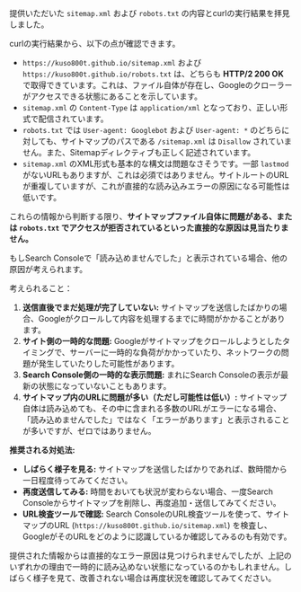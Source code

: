 提供いただいた `sitemap.xml` および `robots.txt` の内容とcurlの実行結果を拝見しました。

curlの実行結果から、以下の点が確認できます。

* `https://kuso800t.github.io/sitemap.xml` および `https://kuso800t.github.io/robots.txt` は、どちらも **HTTP/2 200 OK** で取得できています。これは、ファイル自体が存在し、Googleのクローラーがアクセスできる状態にあることを示しています。
* `sitemap.xml` の `Content-Type` は `application/xml` となっており、正しい形式で配信されています。
* `robots.txt` では `User-agent: Googlebot` および `User-agent: *` のどちらに対しても、サイトマップのパスである `/sitemap.xml` は `Disallow` されていません。また、Sitemapディレクティブも正しく記述されています。
* `sitemap.xml` のXML形式も基本的な構文は問題なさそうです。一部 `lastmod` がないURLもありますが、これは必須ではありません。サイトルートのURLが重複していますが、これが直接的な読み込みエラーの原因になる可能性は低いです。

これらの情報から判断する限り、**サイトマップファイル自体に問題がある、または `robots.txt` でアクセスが拒否されているといった直接的な原因は見当たりません。**

もしSearch Consoleで「読み込めませんでした」と表示されている場合、他の原因が考えられます。

考えられること：

1.  **送信直後でまだ処理が完了していない:** サイトマップを送信したばかりの場合、Googleがクロールして内容を処理するまでに時間がかかることがあります。
2.  **サイト側の一時的な問題:** Googleがサイトマップをクロールしようとしたタイミングで、サーバーに一時的な負荷がかかっていたり、ネットワークの問題が発生していたりした可能性があります。
3.  **Search Console側の一時的な表示問題:** まれにSearch Consoleの表示が最新の状態になっていないこともあります。
4.  **サイトマップ内のURLに問題が多い（ただし可能性は低い）:** サイトマップ自体は読み込めても、その中に含まれる多数のURLがエラーになる場合、「読み込めませんでした」ではなく「エラーがあります」と表示されることが多いですが、ゼロではありません。

**推奨される対処法:**

* **しばらく様子を見る:** サイトマップを送信したばかりであれば、数時間から一日程度待ってみてください。
* **再度送信してみる:** 時間をおいても状況が変わらない場合、一度Search Consoleからサイトマップを削除し、再度追加・送信してみてください。
* **URL検査ツールで確認:** Search ConsoleのURL検査ツールを使って、サイトマップのURL (`https://kuso800t.github.io/sitemap.xml`) を検査し、GoogleがそのURLをどのように認識しているか確認してみるのも有効です。

提供された情報からは直接的なエラー原因は見つけられませんでしたが、上記のいずれかの理由で一時的に読み込めない状態になっているのかもしれません。しばらく様子を見て、改善されない場合は再度状況を確認してみてください。